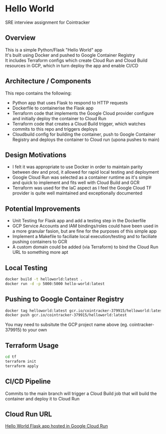# Hello World 

SRE interview assignment for Cointracker

## Overview

This is a simple Python/Flask "Hello World" app <br />
It's built using Docker and pushed to Google Container Registry<br />
It includes Terraform configs which create Cloud Run and Cloud Build resources in GCP, which in turn deploy the app and enable CI/CD<br />


## Architecture / Components 

This repo contains the following:

* Python app that uses Flask to respond to HTTP requests 
* Dockerfile to containerise the Flask app
* Terraform code that implements the Google Cloud provider configure and initially deploy the container to Cloud Run 
* Terraform code that creates a Cloud Build trigger, which watches commits to this repo and triggers deploys 
* Cloudbuild config for building the container, push to Google Container Registry and deploys the container to Cloud run (upona pushes to main)


## Design Motivations

* I felt it was appropriate to use Docker in order to maintain parity between dev and prod, it allowed for rapid local testing and deployment <br />
* Google Cloud Run was selected as a container runtime as it's simple and quick to implement and fits well with Cloud Build and GCR <br />
* Terraform was used for the IaC aspect as I feel the Google Cloud TF provider is quite well maintained and exceptionally documented

## Potential Improvements
 
* Unit Testing for Flask app and add a testing step in the Dockerfile 
* GCP Service Accounts and IAM bindings/roles could have been used in a more granular fasion, but are fine for the purposes of this simple app
* Implement a Makefile to faciliate local execution/testing and to faciliate pushing containers to GCR
* A custom domain could be added (via Terraform) to bind the Cloud Run URL to something more apt


## Local Testing

```bash
docker build -t helloworld:latest . 
docker run -d -p 5000:5000 hello-world:latest
```

## Pushing to Google Container Registry

```bash
docker tag helloworld:latest gcr.io/cointracker-379915/helloworld:latest
docker push gcr.io/cointracker-379915/helloworld:latest
```

You may need to subsitute the GCP project name above (eg. cointracker-379915) to your own

## Terraform Usage

```bash
cd tf
terraform init
terraform apply
```


## CI/CD Pipeline

Commits to the main branch will trigger a Cloud Build job that will build the container and deploy it to Cloud Run


## Cloud Run URL
[Hello World Flask app hosted in Google Cloud Run](https://helloworld-h6kixuyrhq-uc.a.run.app)
